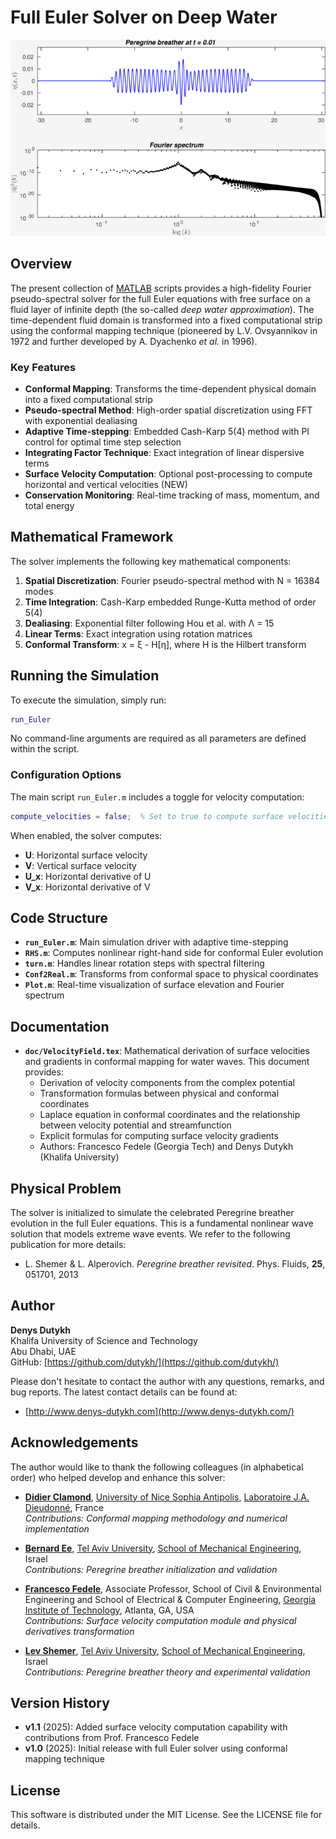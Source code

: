 Full Euler Solver on Deep Water
=======================

![Peregrine breather](pics/PB_shot.png)

## Overview

The present collection of [MATLAB](http://mathworks.com/products/matlab/) scripts provides a high-fidelity Fourier pseudo-spectral solver for the full Euler equations with free surface on a fluid layer of infinite depth (the so-called *deep water approximation*). The time-dependent fluid domain is transformed into a fixed computational strip using the conformal mapping technique (pioneered by L.V. Ovsyannikov in 1972 and further developed by A. Dyachenko *et al.* in 1996).

### Key Features

* **Conformal Mapping**: Transforms the time-dependent physical domain into a fixed computational strip
* **Pseudo-spectral Method**: High-order spatial discretization using FFT with exponential dealiasing
* **Adaptive Time-stepping**: Embedded Cash-Karp 5(4) method with PI control for optimal time step selection
* **Integrating Factor Technique**: Exact integration of linear dispersive terms
* **Surface Velocity Computation**: Optional post-processing to compute horizontal and vertical velocities (NEW)
* **Conservation Monitoring**: Real-time tracking of mass, momentum, and total energy

## Mathematical Framework

The solver implements the following key mathematical components:

1. **Spatial Discretization**: Fourier pseudo-spectral method with N = 16384 modes
2. **Time Integration**: Cash-Karp embedded Runge-Kutta method of order 5(4)
3. **Dealiasing**: Exponential filter following Hou et al. with Λ = 15
4. **Linear Terms**: Exact integration using rotation matrices
5. **Conformal Transform**: x = ξ - H[η], where H is the Hilbert transform

## Running the Simulation

To execute the simulation, simply run:
```matlab
run_Euler
```

No command-line arguments are required as all parameters are defined within the script.

### Configuration Options

The main script `run_Euler.m` includes a toggle for velocity computation:
```matlab
compute_velocities = false;  % Set to true to compute surface velocities
```

When enabled, the solver computes:
* **U**: Horizontal surface velocity
* **V**: Vertical surface velocity  
* **U_x**: Horizontal derivative of U
* **V_x**: Horizontal derivative of V

## Code Structure

* **`run_Euler.m`**: Main simulation driver with adaptive time-stepping
* **`RHS.m`**: Computes nonlinear right-hand side for conformal Euler evolution
* **`turn.m`**: Handles linear rotation steps with spectral filtering
* **`Conf2Real.m`**: Transforms from conformal space to physical coordinates
* **`Plot.m`**: Real-time visualization of surface elevation and Fourier spectrum

## Documentation

* **`doc/VelocityField.tex`**: Mathematical derivation of surface velocities and gradients in conformal mapping for water waves. This document provides:
  - Derivation of velocity components from the complex potential
  - Transformation formulas between physical and conformal coordinates
  - Laplace equation in conformal coordinates and the relationship between velocity potential and streamfunction
  - Explicit formulas for computing surface velocity gradients
  - Authors: Francesco Fedele (Georgia Tech) and Denys Dutykh (Khalifa University)

## Physical Problem

The solver is initialized to simulate the celebrated Peregrine breather evolution in the full Euler equations. This is a fundamental nonlinear wave solution that models extreme wave events. We refer to the following publication for more details:

* L. Shemer & L. Alperovich. *Peregrine breather revisited*. Phys. Fluids, **25**, 051701, 2013

## Author

**Denys Dutykh**  
Khalifa University of Science and Technology  
Abu Dhabi, UAE  
GitHub: [https://github.com/dutykh/](https://github.com/dutykh/)

Please don't hesitate to contact the author with any questions, remarks, and bug reports. The latest contact details can be found at:

* [http://www.denys-dutykh.com](http://www.denys-dutykh.com/)

## Acknowledgements

The author would like to thank the following colleagues (in alphabetical order) who helped develop and enhance this solver:

* **[Didier Clamond](http://math.unice.fr/~didierc/)**, [University of Nice Sophia Antipolis](http://unice.fr/), [Laboratoire J.A. Dieudonné](http://math.unice.fr/), France  
  *Contributions: Conformal mapping methodology and numerical implementation*

* **[Bernard Ee](https://www.researchgate.net/profile/Bernard_Ee2)**, [Tel Aviv University](http://english.tau.ac.il/), [School of Mechanical Engineering](http://engineering.tau.ac.il/), Israel  
  *Contributions: Peregrine breather initialization and validation*

* **[Francesco Fedele](https://ce.gatech.edu/directory/person/francesco-fedele)**, Associate Professor, School of Civil & Environmental Engineering and School of Electrical & Computer Engineering, [Georgia Institute of Technology](https://gatech.edu/), Atlanta, GA, USA  
  *Contributions: Surface velocity computation module and physical derivatives transformation*

* **[Lev Shemer](http://www.eng.tau.ac.il/~shemer/)**, [Tel Aviv University](http://english.tau.ac.il/), [School of Mechanical Engineering](http://engineering.tau.ac.il/), Israel  
  *Contributions: Peregrine breather theory and experimental validation*

## Version History

* **v1.1** (2025): Added surface velocity computation capability with contributions from Prof. Francesco Fedele
* **v1.0** (2025): Initial release with full Euler solver using conformal mapping technique

## License

This software is distributed under the MIT License. See the LICENSE file for details.